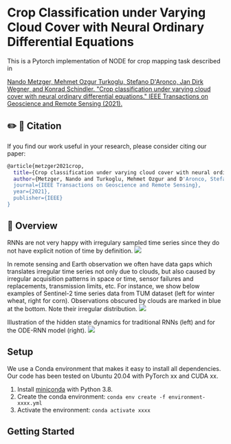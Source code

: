 
# Crop Classification under Varying Cloud Cover with Neural Ordinary Differential Equations

This is a Pytorch implementation of NODE for crop mapping task described in

[Nando Metzger, Mehmet Ozgur Turkoglu, Stefano D'Aronco, Jan Dirk Wegner, and Konrad Schindler. "Crop classification under varying cloud cover with neural ordinary differential equations." IEEE Transactions on Geoscience and Remote Sensing (2021).](https://arxiv.org/pdf/2012.02542.pdf)

## ✏️ 📄 Citation

If you find our work useful in your research, please consider citing our paper:

```bash
@article{metzger2021crop,
  title={Crop classification under varying cloud cover with neural ordinary differential equations},
  author={Metzger, Nando and Turkoglu, Mehmet Ozgur and D'Aronco, Stefano and Wegner, Jan Dirk and Schindler, Konrad},
  journal={IEEE Transactions on Geoscience and Remote Sensing},
  year={2021},
  publisher={IEEE}
}
```

## 🌌 Overview
RNNs are not very happy with irregulary sampled time series since they do not have explicit notion of time by definition.
<img src="https://github.com/nandometzger/ODEcrop/blob/master/assets/seq.png">

In remote sensing and Earth observation we often have data gaps which translates irregular time series not only due to clouds, but also caused by irregular acquisition patterns in space or time, sensor failures and replacements, transmission limits, etc. For instance, we show below examples of Sentinel-2 time series data from TUM dataset (left for winter wheat, right for corn). Observations obscured
by clouds are marked in blue at the bottom. Note their irregular distribution.
<img src="https://github.com/nandometzger/ODEcrop/blob/master/assets/tum.png">

Illustration of the hidden state dynamics for traditional RNNs (left) and for the ODE-RNN model (right).
<img src="https://github.com/nandometzger/ODEcrop/blob/master/assets/rnn_node.png">


## Setup
We use a Conda environment that makes it easy to install all dependencies. Our code has been tested on Ubuntu 20.04 with PyTorch xx and CUDA xx.

1. Install [miniconda](https://docs.conda.io/en/latest/miniconda.html) with Python 3.8.
2. Create the conda environment: ```conda env create -f environment-xxxx.yml```
3. Activate the environment: ```conda activate xxxx```

## Getting Started
